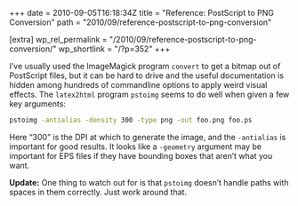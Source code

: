 +++
date = 2010-09-05T16:18:34Z
title = "Reference: PostScript to PNG Conversion"
path = "2010/09/reference-postscript-to-png-conversion"

[extra]
wp_rel_permalink = "/2010/09/reference-postscript-to-png-conversion/"
wp_shortlink = "/?p=352"
+++

I’ve usually used the ImageMagick program `convert` to get a bitmap out of
PostScript files, but it can be hard to drive and the useful documentation is
hidden among hundreds of commandline options to apply weird visual effects.
The `latex2html` program `pstoimg` seems to do well when given a few key
arguments:

```sh
pstoimg -antialias -density 300 -type png -out foo.png foo.ps
```

Here “300” is the DPI at which to generate the image, and the `-antialias` is
important for good results. It looks like a `-geometry` argument may be
important for EPS files if they have bounding boxes that aren’t what you want.

**Update:** One thing to watch out for is that `pstoimg` doesn’t handle paths
with spaces in them correctly. Just work around that.
